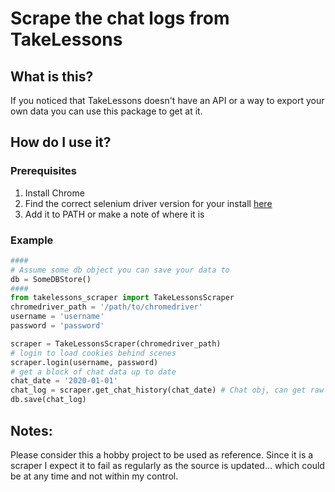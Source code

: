 # Scrape the chat logs from TakeLessons

## What is this?
If you noticed that TakeLessons doesn't have an API or a way to export your own data you can use this package to get at it.

## How do I use it?

### Prerequisites

1. Install Chrome
2. Find the correct selenium driver version for your install [here](https://chromedriver.chromium.org/downloads)
3. Add it to PATH or make a note of where it is

### Example

```python
####
# Assume some db object you can save your data to
db = SomeDBStore()
####
from takelessons_scraper import TakeLessonsScraper
chromedriver_path = '/path/to/chromedriver'
username = 'username'
password = 'password'

scraper = TakeLessonsScraper(chromedriver_path)
# login to load cookies behind scenes
scraper.login(username, password)
# get a block of chat data up to date
chat_date = '2020-01-01'
chat_log = scraper.get_chat_history(chat_date) # Chat obj, can get raw json back
db.save(chat_log)
```

## Notes:
Please consider this a hobby project to be used as reference. Since it is a scraper I expect it to fail as regularly as the source is updated... which could be at any time and not within my control.
